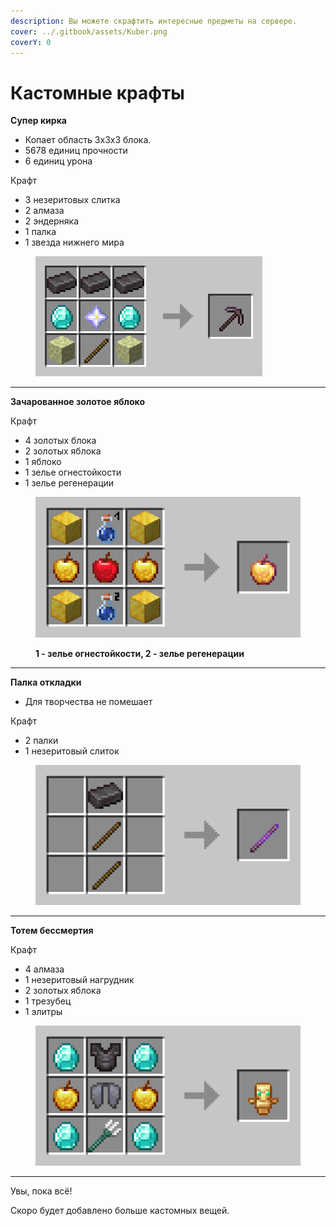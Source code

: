 ```yaml
---
description: Вы можете скрафтить интересные предметы на сервере.
cover: ../.gitbook/assets/Kuber.png
coverY: 0
---
```


# Кастомные крафты

**Супер кирка**

* Копает область 3x3x3 блока.
* 5678 единиц прочности
* 6 единиц урона

Крафт

* 3 незеритовых слитка
* 2 алмаза
* 2 эндерняка
* 1 палка
* 1 звезда нижнего мира

<figure><img src="../.gitbook/assets/crafting-grid.png" alt="" width="363"><figcaption></figcaption></figure>

***

**Зачарованное золотое яблоко**

Крафт

* 4 золотых блока
* &#x20;2 золотых яблока
* 1 яблоко
* 1 зелье огнестойкости
* 1 зелье регенерации

<figure><img src="../.gitbook/assets/crafting-grid (2).png" alt=""><figcaption><p><strong>1 - зелье огнестойкости, 2 - зелье регенерации</strong></p></figcaption></figure>

***

**Палка откладки**

* Для творчества не помешает

Крафт

* 2 палки
* 1 незеритовый слиток

<figure><img src="../.gitbook/assets/crafting-grid (3).png" alt=""><figcaption></figcaption></figure>

***

**Тотем бессмертия**

Крафт

* 4 алмаза
* 1 незеритовый нагрудник
* 2 золотых яблока
* 1 трезубец
* 1 элитры

<figure><img src="../.gitbook/assets/crafting-grid (1).png" alt=""><figcaption></figcaption></figure>

***

Увы, пока всё!

Скоро будет добавлено больше кастомных вещей.
